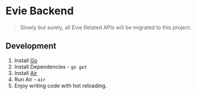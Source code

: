 # Evie Backend

> Slowly but surely, all Evie Related APIs will be migrated to this project.

## Development

1. Install [Go](https://golang.org/doc/install)
2. Install Dependencies - `go get`
3. Install [Air](https://github.com/cosmtrek/air)
4. Run Air - `air`
5. Enjoy writing code with hot reloading.
